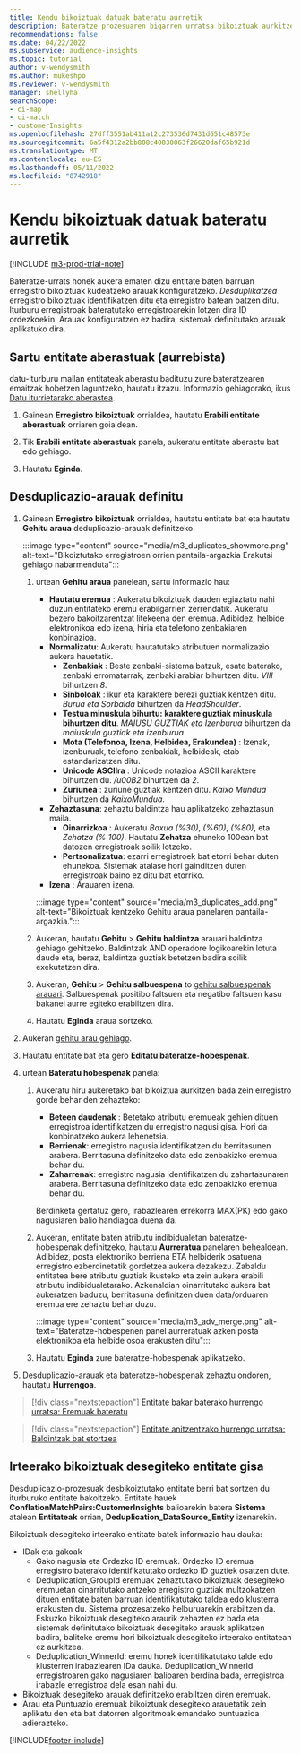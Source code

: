 ```yaml
---
title: Kendu bikoiztuak datuak bateratu aurretik
description: Bateratze prozesuaren bigarren urratsa bikoiztuak aurkitzen direnean zein erregistro gorde behar den hautatzea da.
recommendations: false
ms.date: 04/22/2022
ms.subservice: audience-insights
ms.topic: tutorial
author: v-wendysmith
ms.author: mukeshpo
ms.reviewer: v-wendysmith
manager: shellyha
searchScope:
- ci-map
- ci-match
- customerInsights
ms.openlocfilehash: 27dff3551ab411a12c273536d7431d651c48573e
ms.sourcegitcommit: 6a5f4312a2bb808c40830863f26620daf65b921d
ms.translationtype: MT
ms.contentlocale: eu-ES
ms.lasthandoff: 05/11/2022
ms.locfileid: "8742918"
---
```

# <a name="remove-duplicates-before-unifying-data"></a>Kendu bikoiztuak datuak bateratu aurretik

[!INCLUDE [m3-prod-trial-note](includes/m3-prod-trial-note.md)]

Bateratze-urrats honek aukera ematen dizu entitate baten barruan erregistro bikoiztuak kudeatzeko arauak konfiguratzeko. *Desduplikatzea* erregistro bikoiztuak identifikatzen ditu eta erregistro batean batzen ditu. Iturburu erregistroak bateratutako erregistroarekin lotzen dira ID ordezkoekin. Arauak konfiguratzen ez badira, sistemak definitutako arauak aplikatuko dira.

## <a name="include-enriched-entities-preview"></a>Sartu entitate aberastuak (aurrebista)

datu-iturburu mailan entitateak aberastu badituzu zure bateratzearen emaitzak hobetzen laguntzeko, hautatu itzazu. Informazio gehiagorako, ikus [Datu iturrietarako aberastea](data-sources-enrichment.md).

1. Gainean **Erregistro bikoiztuak** orrialdea, hautatu **Erabili entitate aberastuak** orriaren goialdean.

1. Tik **Erabili entitate aberastuak** panela, aukeratu entitate aberastu bat edo gehiago.

1. Hautatu **Eginda**.

## <a name="define-deduplication-rules"></a>Desduplicazio-arauak definitu

1. Gainean **Erregistro bikoiztuak** orrialdea, hautatu entitate bat eta hautatu **Gehitu araua** deduplicazio-arauak definitzeko.

   :::image type="content" source="media/m3_duplicates_showmore.png" alt-text="Bikoiztutako erregistroen orrien pantaila-argazkia Erakutsi gehiago nabarmenduta":::

   1. urtean **Gehitu araua** panelean, sartu informazio hau:
      - **Hautatu eremua** : Aukeratu bikoiztuak dauden egiaztatu nahi duzun entitateko eremu erabilgarrien zerrendatik. Aukeratu bezero bakoitzarentzat litekeena den eremua. Adibidez, helbide elektronikoa edo izena, hiria eta telefono zenbakiaren konbinazioa.
      - **Normalizatu**: Aukeratu hautatutako atributuen normalizazio aukera hauetatik.
        - **Zenbakiak** : Beste zenbaki-sistema batzuk, esate baterako, zenbaki erromatarrak, zenbaki arabiar bihurtzen ditu. *VIII* bihurtzen *8*.
        - **Sinboloak** : ikur eta karaktere berezi guztiak kentzen ditu. *Burua eta Sorbalda* bihurtzen da *HeadShoulder*.
        - **Testua minuskula bihurtu: karaktere guztiak minuskula bihurtzen ditu**. *MAIUSU GUZTIAK eta Izenburua* bihurtzen da *maiuskula guztiak eta izenburua*.
        - **Mota (Telefonoa, Izena, Helbidea, Erakundea)** : Izenak, izenburuak, telefono zenbakiak, helbideak, etab estandarizatzen ditu.
        - **Unicode ASCIIra** : Unicode notazioa ASCII karaktere bihurtzen du. */u00B2* bihurtzen da *2*.
        - **Zuriunea** : zuriune guztiak kentzen ditu. *Kaixo   Mundua* bihurtzen da *KaixoMundua*.
      - **Zehaztasuna**: zehaztu baldintza hau aplikatzeko zehaztasun maila.
        - **Oinarrizkoa** : Aukeratu *Baxua (%30)*, *(%60)*, *(%80)*, eta *Zehatza (% 100)*. Hautatu **Zehatza** ehuneko 100ean bat datozen erregistroak soilik lotzeko.
        - **Pertsonalizatua**: ezarri erregistroek bat etorri behar duten ehunekoa. Sistemak atalase hori gainditzen duten erregistroak baino ez ditu bat etorriko.
      - **Izena** : Arauaren izena.

      :::image type="content" source="media/m3_duplicates_add.png" alt-text="Bikoiztuak kentzeko Gehitu araua panelaren pantaila-argazkia.":::

   1. Aukeran, hautatu **Gehitu** > **Gehitu baldintza** arauari baldintza gehiago gehitzeko. Baldintzak AND operadore logikoarekin lotuta daude eta, beraz, baldintza guztiak betetzen badira soilik exekutatzen dira.

   1. Aukeran, **Gehitu** > **Gehitu salbuespena** to [gehitu salbuespenak arauari](match-entities.md#add-exceptions-to-a-rule). Salbuespenak positibo faltsuen eta negatibo faltsuen kasu bakanei aurre egiteko erabiltzen dira.

   1. Hautatu **Eginda** araua sortzeko.

1. Aukeran [gehitu arau gehiago](#define-deduplication-rules).

1. Hautatu entitate bat eta gero **Editatu bateratze-hobespenak**.

1. urtean **Bateratu hobespenak** panela:
   1. Aukeratu hiru aukeretako bat bikoiztua aurkitzen bada zein erregistro gorde behar den zehazteko:
      - **Beteen daudenak** : Betetako atributu eremueak gehien dituen erregistroa identifikatzen du erregistro nagusi gisa. Hori da konbinatzeko aukera lehenetsia.
      - **Berrienak**: erregistro nagusia identifikatzen du berritasunen arabera. Berritasuna definitzeko data edo zenbakizko eremua behar du.
      - **Zaharrenak**: erregistro nagusia identifikatzen du zahartasunaren arabera. Berritasuna definitzeko data edo zenbakizko eremua behar du.
      
      Berdinketa gertatuz gero, irabazlearen errekorra MAX(PK) edo gako nagusiaren balio handiagoa duena da.
      
   1. Aukeran, entitate baten atributu indibidualetan bateratze-hobespenak definitzeko, hautatu **Aurreratua** panelaren behealdean. Adibidez, posta elektroniko berriena ETA helbiderik osatuena erregistro ezberdinetatik gordetzea aukera dezakezu. Zabaldu entitatea bere atributu guztiak ikusteko eta zein aukera erabili atributu indibidualetarako. Azkenaldian oinarritutako aukera bat aukeratzen baduzu, berritasuna definitzen duen data/orduaren eremua ere zehaztu behar duzu.

      :::image type="content" source="media/m3_adv_merge.png" alt-text="Bateratze-hobespenen panel aurreratuak azken posta elektronikoa eta helbide osoa erakusten ditu":::

   1. Hautatu **Eginda** zure bateratze-hobespenak aplikatzeko.

1. Desduplicazio-arauak eta bateratze-hobespenak zehaztu ondoren, hautatu **Hurrengoa**.
  
> [!div class="nextstepaction"]
> [Entitate bakar baterako hurrengo urratsa: Eremuak bateratu](merge-entities.md)

> [!div class="nextstepaction"]
> [Entitate anitzentzako hurrengo urratsa: Baldintzak bat etortzea](match-entities.md)

## <a name="deduplication-output-as-an-entity"></a>Irteerako bikoiztuak desegiteko entitate gisa

Desduplicazio-prozesuak desbikoiztutako entitate berri bat sortzen du iturburuko entitate bakoitzeko. Entitate hauek **ConflationMatchPairs:CustomerInsights** balioarekin batera **Sistema** atalean **Entitateak** orrian, **Deduplication_DataSource_Entity** izenarekin.

Bikoiztuak desegiteko irteerako entitate batek informazio hau dauka:

- IDak eta gakoak
  - Gako nagusia eta Ordezko ID eremuak. Ordezko ID eremua erregistro baterako identifikatutako ordezko ID guztiek osatzen dute.
  - Deduplication_GroupId eremuak zehaztutako bikoiztuak desegiteko eremuetan oinarritutako antzeko erregistro guztiak multzokatzen dituen entitate baten barruan identifikatutako taldea edo klusterra erakusten du. Sistema prozesatzeko helburuarekin erabiltzen da. Eskuzko bikoiztuak desegiteko araurik zehazten ez bada eta sistemak definitutako bikoiztuak desegiteko arauak aplikatzen badira, baliteke eremu hori bikoiztuak desegiteko irteerako entitatean ez aurkitzea.
  - Deduplication_WinnerId: eremu honek identifikatutako talde edo klusterren irabazlearen IDa dauka. Deduplication_WinnerId erregistroaren gako nagusiaren balioaren berdina bada, erregistroa irabazle erregistroa dela esan nahi du.
- Bikoiztuak desegiteko arauak definitzeko erabiltzen diren eremuak.
- Arau eta Puntuazio eremuak bikoiztuak desegiteko arauetatik zein aplikatu den eta bat datorren algoritmoak emandako puntuazioa adierazteko.

[!INCLUDE[footer-include](includes/footer-banner.md)]
